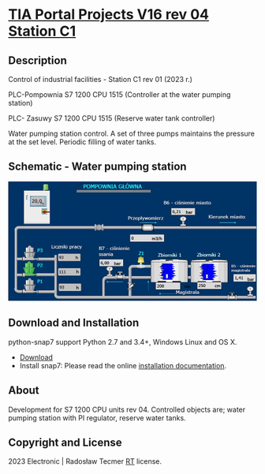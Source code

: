 # [TIA Portal Projects V16 rev 04 Station C1](http://electronic.pythonanywhere.com/)


## Description
Control of industrial facilities - Station C1 rev 01 (2023 r.)

PLC-Pompownia S7 1200 CPU 1515 (Controller at the water pumping station)

PLC- Zasuwy S7  1200 CPU 1515 (Reserve water tank controller)

Water pumping station control. A set of three pumps maintains the pressure at the set level.
Periodic filling of water tanks.

## Schematic - Water pumping station
![Water pumping station](https://github.com/remceTkedaR/images/blob/master/images/widok-pompownia.JPG)

## Download and Installation

python-snap7 support Python 2.7 and 3.4+, Windows Linux and OS X.
* [Download ](https://pypi.org/project/python-snap7/)
* Install snap7: Please read the online [installation documentation](https://python-snap7.readthedocs.io/en/latest/installation.html).



## About

Development for S7 1200 CPU units rev 04. Controlled objects are; water pumping station with PI regulator, reserve water tanks.


## Copyright and License

2023 Electronic | Radosław Tecmer [RT](http://electronic.pythonanywhere.com/#about) license.
